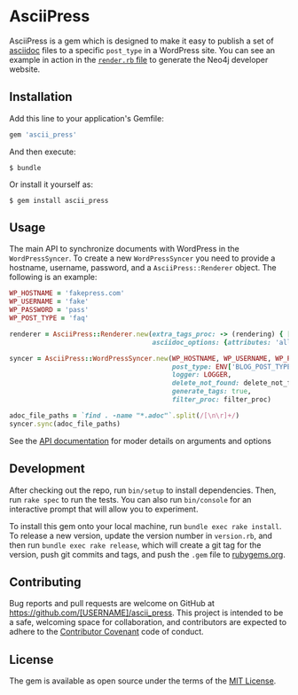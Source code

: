 # AsciiPress

AsciiPress is a gem which is designed to make it easy to publish a set of [asciidoc](http://asciidoctor.org/) files to a specific `post_type` in a WordPress site.  You can see an example in action in the [`render.rb` file](https://github.com/neo4j-contrib/developer-resources/blob/gh-pages/render.rb) to generate the Neo4j developer website.

## Installation

Add this line to your application's Gemfile:

```ruby
gem 'ascii_press'
```

And then execute:

    $ bundle

Or install it yourself as:

    $ gem install ascii_press

## Usage

The main API to synchronize documents with WordPress in the `WordPressSyncer`.  To create a new `WordPressSyncer` you need to provide a hostname, username, password, and a `AsciiPress::Renderer` object.  The following is an example:

```ruby
WP_HOSTNAME = 'fakepress.com'
WP_USERNAME = 'fake'
WP_PASSWORD = 'pass'
WP_POST_TYPE = 'faq'

renderer = AsciiPress::Renderer.new(extra_tags_proc: -> (rendering) { ['tag-for-all'] },
                                    asciidoc_options: {attributes: 'allow-uri-read'})

syncer = AsciiPress::WordPressSyncer.new(WP_HOSTNAME, WP_USERNAME, WP_PASSWORD, renderer, WP_POST_TYPE
                                         post_type: ENV['BLOG_POST_TYPE'],
                                         logger: LOGGER,
                                         delete_not_found: delete_not_found,
                                         generate_tags: true,
                                         filter_proc: filter_proc)

adoc_file_paths = `find . -name "*.adoc"`.split(/[\n\r]+/)
syncer.sync(adoc_file_paths)
```

See the [API documentation](http://www.rubydoc.info/github/cheerfulstoic/ascii_press/master) for moder details on arguments and options

## Development

After checking out the repo, run `bin/setup` to install dependencies. Then, run `rake spec` to run the tests. You can also run `bin/console` for an interactive prompt that will allow you to experiment.

To install this gem onto your local machine, run `bundle exec rake install`. To release a new version, update the version number in `version.rb`, and then run `bundle exec rake release`, which will create a git tag for the version, push git commits and tags, and push the `.gem` file to [rubygems.org](https://rubygems.org).

## Contributing

Bug reports and pull requests are welcome on GitHub at https://github.com/[USERNAME]/ascii_press. This project is intended to be a safe, welcoming space for collaboration, and contributors are expected to adhere to the [Contributor Covenant](http://contributor-covenant.org) code of conduct.


## License

The gem is available as open source under the terms of the [MIT License](http://opensource.org/licenses/MIT).

